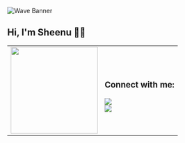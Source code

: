 ![Wave Banner](https://capsule-render.vercel.app/api?type=waving&color=gradient&text=🚀%20Access%20Granted!%20Howdy%3F&height=230&section=header&fontSize=50)


## Hi, I'm Sheenu 👋🏼

<table>
  <tr>
    <td><img src="https://media2.giphy.com/media/v1.Y2lkPTc5MGI3NjExaTV6dzBpYzdoYnByYWl3dXVwZ3IxMjloNmwyeTlvYWVuenQ3YW12ZCZlcD12MV9pbnRlcm5hbF9naWZfYnlfaWQmY3Q9Zw/11xBk5MoWjrYoE/giphy.gif" width="200"/></td>
    <td>
      <h3>Connect with me:</h3>
      <a href="https://www.linkedin.com/in/sheenu-jain-1103-msrit">
        <img src="https://img.shields.io/badge/LinkedIn-%230077B5.svg?style=for-the-badge&logo=linkedin&logoColor=white"/>
      </a>
      <br>
      <a href="mailto:sheenu.pro@gmail.com">
        <img src="https://img.shields.io/badge/Email-D14836?style=for-the-badge&logo=gmail&logoColor=white"/>
      </a>
    </td>
  </tr>
</table>

<!--
**sheenu-github11/sheenu-github11** is a ✨ _special_ ✨ repository because its `README.md` (this file) appears on your GitHub profile.

Here are some ideas to get you started:

- 🔭 I’m currently working on ...
- 🌱 I’m currently learning ...
- 👯 I’m looking to collaborate on ...
- 🤔 I’m looking for help with ...
- 💬 Ask me about ...
- 📫 How to reach me: ...
- 😄 Pronouns: ...
- ⚡ Fun fact: ...
-->
